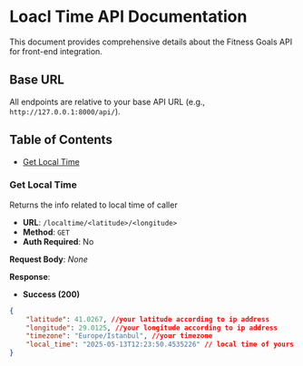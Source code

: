 
# Loacl Time API Documentation

This document provides comprehensive details about the Fitness Goals API for front-end integration.

## Base URL

All endpoints are relative to your base API URL (e.g., `http://127.0.0.1:8000/api/`).

## Table of Contents
- [Get Local Time](#get-local-time)


### Get Local Time

Returns the info related to local time of caller

- **URL**: `/localtime/<latitude>/<longitude>`
- **Method**: `GET`
- **Auth Required**: No

**Request Body**: _None_

**Response**:

- **Success (200)**
```json
{
    "latitude": 41.0267, //your latitude according to ip address
    "longitude": 29.0125, //your longitude according to ip address
    "timezone": "Europe/Istanbul", //your timezone
    "local_time": "2025-05-13T12:23:50.4535226" // local time of yours
}
```